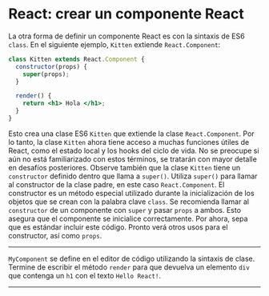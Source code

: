 # React: crear un componente React

La otra forma de definir un componente React es con la sintaxis de ES6 `class`. En el siguiente ejemplo, `Kitten` extiende `React.Component`:

```jsx
class Kitten extends React.Component {
  constructor(props) {
    super(props);
  }

  render() {
    return <h1> Hola </h1>;
  }
}
```

Esto crea una clase ES6 `Kitten` que extiende la clase `React.Component`. Por lo tanto, la clase `Kitten` ahora tiene acceso a muchas funciones útiles de React, como el estado local y los hooks del ciclo de vida. No se preocupe si aún no está familiarizado con estos términos, se tratarán con mayor detalle en desafíos posteriores. Observe también que la clase `Kitten` tiene un `constructor` definido dentro que llama a `super()`. Utiliza `super()` para llamar al constructor de la clase padre, en este caso `React.Component`. El constructor es un método especial utilizado durante la inicialización de los objetos que se crean con la palabra clave `class`. Se recomienda llamar al `constructor` de un componente con `super` y pasar `props` a ambos. Esto asegura que el componente se inicialice correctamente. Por ahora, sepa que es estándar incluir este código. Pronto verá otros usos para el constructor, así como `props`.

---

`MyComponent` se define en el editor de código utilizando la sintaxis de clase. Termine de escribir el método `render` para que devuelva un elemento `div` que contenga un `h1` con el texto `Hello React!`.

---
